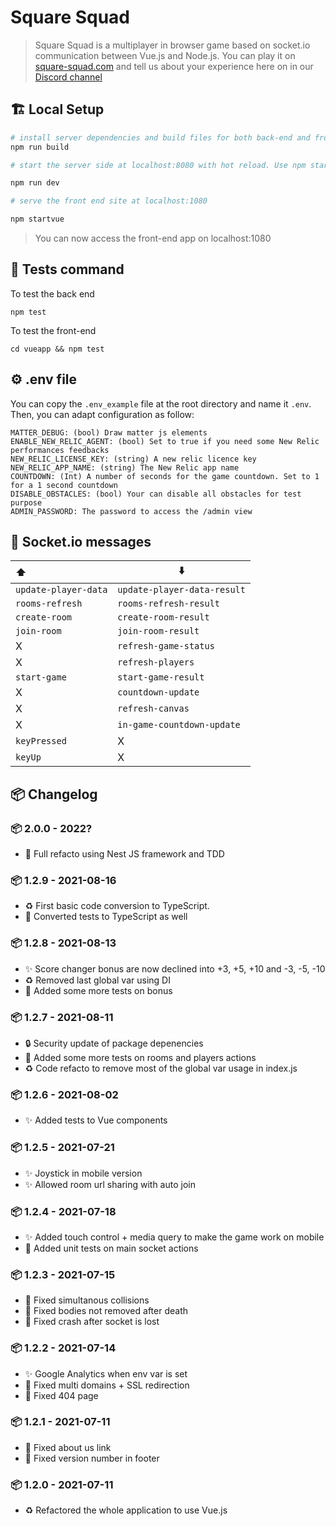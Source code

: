 # Square Squad

> Square Squad is a multiplayer in browser game based on socket.io communication between Vue.js and Node.js. You can
> play it on [square-squad.com](https://square-squad.com) and tell us about your experience here on in
> our [Discord channel](https://discord.com/invite/zGZ2TVw6e4)

## :building_construction: Local Setup

```bash
# install server dependencies and build files for both back-end and front-end
npm run build

# start the server side at localhost:8080 with hot reload. Use npm start for clasic load

npm run dev

# serve the front end site at localhost:1080

npm startvue

```

> You can now access the front-end app on localhost:1080

## :test_tube: Tests command

To test the back end

`npm test`

To test the front-end

`cd vueapp && npm test`

## :gear: .env file

You can copy the `.env_example` file at the root directory and name it `.env`. Then, you can adapt configuration as
follow:

```
MATTER_DEBUG: (bool) Draw matter js elements
ENABLE_NEW_RELIC_AGENT: (bool) Set to true if you need some New Relic performances feedbacks
NEW_RELIC_LICENSE_KEY: (string) A new relic licence key
NEW_RELIC_APP_NAME: (string) The New Relic app name
COUNTDOWN: (Int) A number of seconds for the game countdown. Set to 1 for a 1 second countdown
DISABLE_OBSTACLES: (bool) Your can disable all obstacles for test purpose
ADMIN_PASSWORD: The password to access the /admin view
```

## :rocket: Socket.io messages

| :arrow_up:           | :arrow_down:                |
| :------------------- | --------------------------- |
| `update-player-data` | `update-player-data-result` |
| `rooms-refresh`      | `rooms-refresh-result`      |
| `create-room`        | `create-room-result`        |
| `join-room`          | `join-room-result`          |
| X                    | `refresh-game-status`       |
| X                    | `refresh-players`           |
| `start-game`         | `start-game-result`         |
| X                    | `countdown-update`          |
| X                    | `refresh-canvas`            |
| X                    | `in-game-countdown-update`  |
| `keyPressed`         | X                           |
| `keyUp`              | X                           |

## :package: Changelog

### :package: 2.0.0 - 2022?

- :tada: Full refacto using Nest JS framework and TDD

### :package: 1.2.9 - 2021-08-16

- :recycle: First basic code conversion to TypeScript.
- :test_tube: Converted tests to TypeScript as well

### :package: 1.2.8 - 2021-08-13

- :sparkles: Score changer bonus are now declined into +3, +5, +10 and -3, -5, -10
- :recycle: Removed last global var using DI
- :test_tube: Added some more tests on bonus

### :package: 1.2.7 - 2021-08-11

- :lock: Security update of package depenencies
- :test_tube: Added some more tests on rooms and players actions
- :recycle: Code refacto to remove most of the global var usage in index.js

### :package: 1.2.6 - 2021-08-02

- :sparkles: Added tests to Vue components

### :package: 1.2.5 - 2021-07-21

- :sparkles: Joystick in mobile version
- :sparkles: Allowed room url sharing with auto join

### :package: 1.2.4 - 2021-07-18

- :sparkles: Added touch control + media query to make the game work on mobile
- :test_tube: Added unit tests on main socket actions

### :package: 1.2.3 - 2021-07-15

- :bug: Fixed simultanous collisions
- :bug: Fixed bodies not removed after death
- :bug: Fixed crash after socket is lost

### :package: 1.2.2 - 2021-07-14

- :sparkles: Google Analytics when env var is set
- :bug: Fixed multi domains + SSL redirection
- :bug: Fixed 404 page

### :package: 1.2.1 - 2021-07-11

- :bug: Fixed about us link
- :bug: Fixed version number in footer

### :package: 1.2.0 - 2021-07-11

- :recycle: Refactored the whole application to use Vue.js
